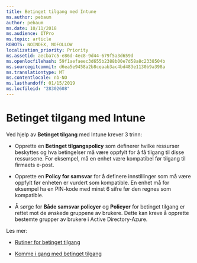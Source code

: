 ```yaml
---
title: Betinget tilgang med Intune
ms.author: pebaum
author: pebaum
ms.date: 10/11/2018
ms.audience: ITPro
ms.topic: article
ROBOTS: NOINDEX, NOFOLLOW
localization_priority: Priority
ms.assetid: aecba7c5-e86d-4ec8-9d44-679f5a3d659d
ms.openlocfilehash: 59f1aefaeec3d655b2388b00e7d58a8c2338504b
ms.sourcegitcommit: d6ea5e9458a2b8ceaab3ac4bd483e1130b9a398a
ms.translationtype: MT
ms.contentlocale: nb-NO
ms.lasthandoff: 01/15/2019
ms.locfileid: "28302608"
---
```

# <a name="conditional-access-with-intune"></a>Betinget tilgang med Intune

Ved hjelp av **Betinget tilgang** med Intune krever 3 trinn: 
  
- Opprette en **Betinget tilgangspolicy** som definerer hvilke ressurser beskyttes og hva betingelser må være oppfylt for å få tilgang til disse ressursene. For eksempel, må en enhet være kompatibel før tilgang til firmaets e-post. 
    
- Opprette en **Policy for samsvar** for å definere innstillinger som må være oppfylt før enheten er vurdert som kompatible. En enhet må for eksempel ha en PIN-kode med minst 6 sifre før den regnes som kompatible. 
    
- Å sørge for **Både samsvar policyer** og **Policyer** for betinget tilgang er rettet mot de ønskede gruppene av brukere. Dette kan kreve å opprette bestemte grupper av brukere i Active Directory-Azure. 
    
Les mer:
  
- [Rutiner for betinget tilgang](https://docs.microsoft.com/en-us/azure/active-directory/conditional-access/best-practices)
    
- [Komme i gang med betinget tilgang](https://docs.microsoft.com/en-us/azure/active-directory/active-directory-conditional-access-azure-portal-get-started)
    

